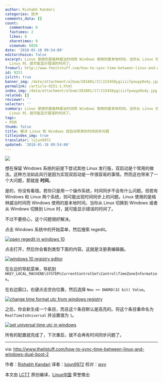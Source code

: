 ```yaml
---
author: Rishabh Kandari
categories: 技术
comments_data: []
count:
  commentnum: 0
  favtimes: 2
  likes: 0
  sharetimes: 0
  viewnum: 6026
date: '2018-01-18 09:54:00'
editorchoice: false
excerpt: Linux 使用的是格林威治时间而 Windows 使用的是本地时间。当你从 Linux 切换到 Windows 或者从 Windows 切换到
  Linux 时，就可能显示错误的时间了。
fromurl: http://www.theitstuff.com/how-to-sync-time-between-linux-and-windows-dual-boot-2
id: 9251
islctt: true
banner_img: /data/attachment/album/201801/17/215458ygiiiifpowyp9o4y.jpg
permalink: /article-9251-1.html
index_img: /data/attachment/album/201801/17/215458ygiiiifpowyp9o4y.jpg.thumb.jpg
related: []
reviewer: ''
selector: ''
summary: Linux 使用的是格林威治时间而 Windows 使用的是本地时间。当你从 Linux 切换到 Windows 或者从 Windows 切换到
  Linux 时，就可能显示错误的时间了。
tags:
- 时间
thumb: false
title: 解决 Linux 和 Windows 双启动带来的时间同步问题
titleindex_img: true
translator: lujun9972
updated: '2018-01-18 09:54:00'
---
```


![](/data/attachment/album/201801/17/215458ygiiiifpowyp9o4y.jpg)


想在保留 Windows 系统的前提下尝试其他 Linux 发行版，双启动是个常用的做法。这种方法如此风行是因为实现双启动是一件很容易的事情。然而这也带来了一个大问题，那就是 **时间**。


是的，你没有看错。若你只是用一个操作系统，时间同步不会有什么问题。但若有 Windows 和 Linux 两个系统，则可能出现时间同步上的问题。Linux 使用的是格林威治时间而 Windows 使用的是本地时间。当你从 Linux 切换到 Windows 或者从 Windows 切换到 Linux 时，就可能显示错误的时间了。


不过不要担心，这个问题很好解决。


点击 Windows 系统中的开始菜单，然后搜索 regedit。


[![open regedit in windows 10](/data/attachment/album/201801/17/215459ybu7ca3uu9zi39xq.jpg)](http://www.theitstuff.com/wp-content/uploads/2017/12/syncdualbootime1-e1512732558530.jpg)


点击打开，然后你会看到类型下面的内容。这就是注册表编辑器。


[![windows 10 registry editor](/data/attachment/album/201801/17/215500mz2f7oc7r5lrc7pl.jpg)](http://www.theitstuff.com/wp-content/uploads/2017/12/syncdualbootime2.jpg)


在左边的导航菜单，导航到 `HKEY_LOCAL_MACHINE\SYSTEM\CurrentControlSet\Control\TimeZoneInformation`。


在右边窗口，右键点击空白位置，然后选择 `New >> DWORD(32 bit) Value`。


[![change time format utc from windows registry](/data/attachment/album/201801/17/215500o0nyyry9hlylhpmy.jpg)](http://www.theitstuff.com/wp-content/uploads/2017/12/syncdualbootime3.jpg)


之后，你会新生成一个条目，而且这个条目默认是高亮的。将这个条目重命名为 `RealTimeIsUniversal` 并设置值为 `1`。


[![set universal time utc in windows](/data/attachment/album/201801/17/215501yj57uqqtbsv7avbj.jpg)](http://www.theitstuff.com/wp-content/uploads/2017/12/syncdualbootime4.jpg)


所有的配置就完成了，下次重启，就不会再有时间同步问题了。




---


via: <http://www.theitstuff.com/how-to-sync-time-between-linux-and-windows-dual-boot-2>


作者：[Rishabh Kandari](http://www.theitstuff.com) 译者：[lujun9972](https://github.com/lujun9972) 校对：[wxy](https://github.com/wxy)


本文由 [LCTT](https://github.com/LCTT/TranslateProject) 原创编译，[Linux中国](https://linux.cn/) 荣誉推出